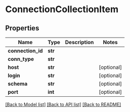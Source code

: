 # ConnectionCollectionItem

## Properties
Name | Type | Description | Notes
------------ | ------------- | ------------- | -------------
**connection_id** | **str** |  | 
**conn_type** | **str** |  | 
**host** | **str** |  | [optional] 
**login** | **str** |  | [optional] 
**schema** | **str** |  | [optional] 
**port** | **int** |  | [optional] 

[[Back to Model list]](../README.md#documentation-for-models) [[Back to API list]](../README.md#documentation-for-api-endpoints) [[Back to README]](../README.md)



